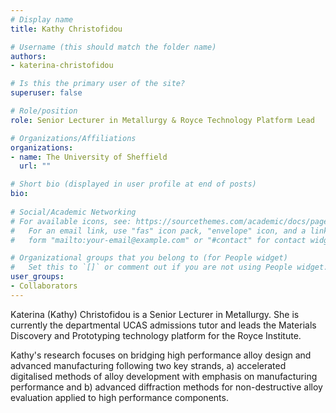 ```yaml
---
# Display name
title: Kathy Christofidou

# Username (this should match the folder name)
authors:
- katerina-christofidou

# Is this the primary user of the site?
superuser: false

# Role/position
role: Senior Lecturer in Metallurgy & Royce Technology Platform Lead

# Organizations/Affiliations
organizations:
- name: The University of Sheffield
  url: ""

# Short bio (displayed in user profile at end of posts)
bio:
  
# Social/Academic Networking
# For available icons, see: https://sourcethemes.com/academic/docs/page-builder/#icons
#   For an email link, use "fas" icon pack, "envelope" icon, and a link in the
#   form "mailto:your-email@example.com" or "#contact" for contact widget.

# Organizational groups that you belong to (for People widget)
#   Set this to `[]` or comment out if you are not using People widget.
user_groups:
- Collaborators
---
```

Katerina (Kathy) Christofidou is a Senior Lecturer in Metallurgy. She is currently the departmental UCAS admissions tutor and leads the Materials Discovery and Prototyping technology platform for the Royce Institute. 

Kathy's research focuses on bridging high performance alloy design and advanced manufacturing following two key strands, a) accelerated digitalised methods of alloy development with emphasis on manufacturing performance and b) advanced diffraction methods for non-destructive alloy evaluation applied to high performance components. 
